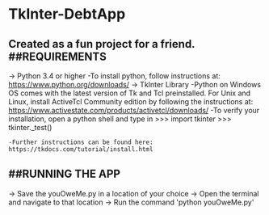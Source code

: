 # TkInter-DebtApp
Created as a fun project for a friend.
##REQUIREMENTS
-------------
-> Python 3.4 or higher
	-To install python, follow instructions at: https://www.python.org/downloads/
-> TkInter Library
	-Python on Windows OS comes with the latest version of Tk and Tcl preinstalled. For Unix and Linux, install ActiveTcl Community edition by following the instructions at: https://www.activestate.com/products/activetcl/downloads/
	-To verify your installation, open a python shell and type in 
	>>> import tkinter
	>>> tkinter._test()

	-Further instructions can be found here: https://tkdocs.com/tutorial/install.html

##RUNNING THE APP
----------------
-> Save the youOweMe.py in a location of your choice
-> Open the terminal and navigate to that location
-> Run the command 'python youOweMe.py'
